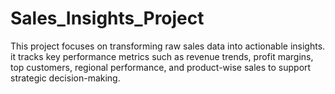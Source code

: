# Sales_Insights_Project
This project focuses on transforming raw sales data into actionable insights. it tracks key performance metrics such as revenue trends, profit margins, top customers, regional performance, and product-wise sales to support strategic decision-making.
